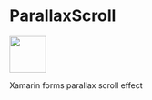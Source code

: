 # ParallaxScroll

<img src="https://raw.githubusercontent.com/xamarinium/ParallaxScroll/master/icon.png" width=64 height=64>

Xamarin forms parallax scroll effect
